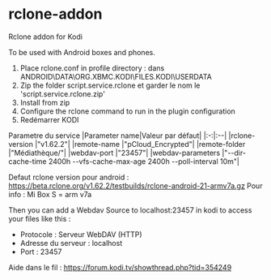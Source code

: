 # rclone-addon
Rclone addon for Kodi 

To be used with Android boxes and phones.

1. Place rclone.conf in profile directory : dans ANDROID\DATA\ORG.XBMC.KODI\FILES\.KODI\USERDATA
2. Zip the folder script.service.rclone et garder le nom le 'script.service.rclone.zip'
3. Install from zip
4. Configure the rclone command to run in the plugin configuration
5. Redémarrer KODI

Parametre du service
|Parameter name|Valeur par défaut|
|:-:|:--|
|rclone-version		|"v1.62.2"|
|remote-name			|"pCloud_Encrypted"|
|remote-folder		|"Médiathèque/"|
|webdav-port			|"23457"|
|webdav-parameters	|"--dir-cache-time 2400h --vfs-cache-max-age 2400h --poll-interval 10m"|


Defaut rclone version pour android : https://beta.rclone.org/v1.62.2/testbuilds/rclone-android-21-armv7a.gz
Pour info : Mi Box S = arm v7a

Then you can add a Webdav Source to localhost:23457 in kodi to access your files like this : 
  - Protocole : Serveur WebDAV (HTTP)
  - Adresse du serveur : localhost
  - Port : 23457

Aide dans le fil : https://forum.kodi.tv/showthread.php?tid=354249
